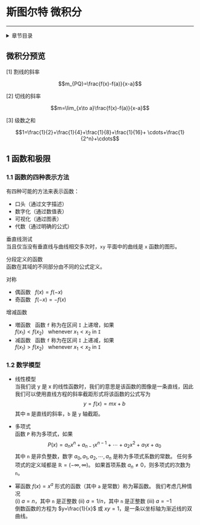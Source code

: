 # 斯图尔特 微积分

---  
<details>
<summary>章节目录</summary>

[[toc]]

</details>

## 微积分预览

[1] 割线的斜率

$$m_{PQ}=\frac{f(x)-f(a)}{x-a}$$

[2] 切线的斜率

$$m=\lim_{x\to a}\frac{f(x)-f(a)}{x-a}$$

[3] 级数之和

$$1=\frac{1}{2}+\frac{1}{4}+\frac{1}{8}+\frac{1}{16}+ \cdots+\frac{1}{2^n}+\cdots$$


## 1 函数和极限

### 1.1 函数的四种表示方法

有四种可能的方法来表示函数：
- 口头（通过文字描述）
- 数字化（通过数值表）
- 可视化（通过图表）
- 代数（通过明确的公式）

垂直线测试  
当且仅当没有垂直线与曲线相交多次时，`xy` 平面中的曲线是 `x` 函数的图形。

分段定义的函数  
函数在其域的不同部分由不同的公式定义。

对称  
- 偶函数 &nbsp; $f(x)=f(-x)$
- 奇函数 &nbsp; $f(-x)=-f(x)$

增减函数  
- 増函数 &nbsp; 函数 `f` 称为在区间 `I` 上递增，如果  
  $f(x_1)<f(x_2)$ &nbsp; whenever $x_1<x_2$ in `I`
- 减函数 &nbsp; 函数 `f` 称为在区间 `I` 上递减，如果  
  $f(x_1)>f(x_2)$ &nbsp; whenever $x_1<x_2$ in `I`


### 1.2 数学模型

- 线性模型  
  当我们说 y 是 x 的线性函数时，我们的意思是该函数的图像是一条直线，因此我们可以使用直线方程的斜率截距形式将该函数的公式写为
  $$y=f(x)=mx+b$$
  其中 `m` 是直线的斜率，`b` 是 `y` 轴截距。


- 多项式  
  函数 `P` 称为多项式，如果  
  $$P(x)=a_nx^n+a_{n-1}x^{n-1}+\cdots+a_2x^2+a_{1}x+a_0$$
  其中 `n` 是非负整数，数字 $a_0, a_1, a_2, \cdots, a_n$ 是称为多项式系数的常数。 任何多项式的定义域都是 $\mathbb{R}=(-\infty, \infty)$。 如果首项系数 $a_n\ne 0$，则多项式的次数为 `n`。


- 幂函数
  $f(x)=x^a$ 形式的函数（其中 `a` 是常数）称为幂函数。 我们考虑几种情况  
  (i) $a=n$，其中 `n` 是正整数
  (ii) $a=1/n$，其中 `n` 是正整数
  (iii) $a=-1$  
  倒数函数的方程为 $y=\frac{1}{x}$ 或 $xy=1$，是一条以坐标轴为渐近线的双曲线。